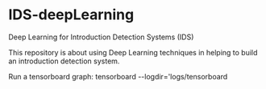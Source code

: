 # IDS-deepLearning
Deep Learning for Introduction Detection Systems (IDS)

This repository is about using Deep Learning techniques in helping to build an introduction detection system.


Run a tensorboard graph:
tensorboard --logdir='logs/tensorboard